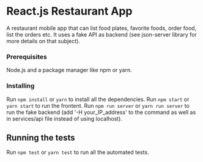 # React.js Restaurant App

A restaurant mobile app that can list food plates, favorite foods, order food, list the orders etc. It uses a fake API as backend (see json-server library for more details on that subject).

### Prerequisites

Node.js and a package manager like npm or yarn.

### Installing

Run `npm install` or `yarn` to install all the dependencies.
Run `npm start` or `yarn start` to run the frontent.
Run `npm run server` or `yarn run server` to run the fake backend (add '-H your_IP_address' to the command as well as in services/api file instead of using localhost).

## Running the tests

Run `npm test` or `yarn test` to run all the automated tests.
